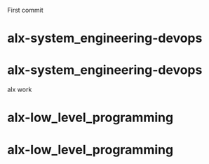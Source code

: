 First commit
# alx-system_engineering-devops
# alx-system_engineering-devops
alx work
# alx-low_level_programming
# alx-low_level_programming
